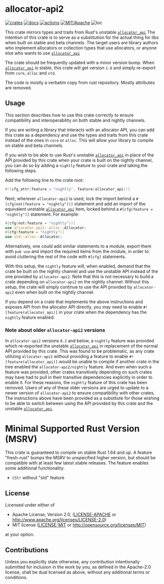 # allocator-api2

[![crates](https://img.shields.io/crates/v/allocator-api2.svg?style=for-the-badge&label=allocator-api2)](https://crates.io/crates/allocator-api2)
[![docs](https://img.shields.io/badge/docs.rs-allocator--api2-66c2a5?style=for-the-badge&labelColor=555555&logoColor=white)](https://docs.rs/allocator-api2)
[![actions](https://img.shields.io/github/actions/workflow/status/zakarumych/allocator-api2/badge.yml?branch=main&style=for-the-badge)](https://github.com/zakarumych/allocator-api2/actions/workflows/badge.yml)
[![MIT/Apache](https://img.shields.io/badge/license-MIT%2FApache-blue.svg?style=for-the-badge)](COPYING)
![loc](https://img.shields.io/tokei/lines/github/zakarumych/allocator-api2?style=for-the-badge)

This crate mirrors types and traits from Rust's unstable [`allocator_api`]
The intention of this crate is to serve as a substitution for the actual thing
for libs when built on stable and beta channels.
The target users are library authors who implement allocators or collection types
that use allocators, or anyone else who wants to use [`allocator_api`]

The crate should be frequently updated with a minor version bump.
When [`allocator_api`] is stable, this crate will get version `1.0` and simply
re-export from `core`, `alloc` and `std`.

The code is mostly a verbatim copy from rust repository.
Mostly attributes are removed.

## Usage

This section describes how to use this crate correctly to ensure
compatibility and interoperability on both stable and nightly channels.

If you are writing a library that interacts with an allocator API, you can
add this crate as a dependency and use the types and traits from this
crate instead of the ones in `core` or `alloc`.
This will allow your library to compile on stable and beta channels.

If you wish to be able to use Rust's unstable [`allocator_api`] in place of the
API provided by this crate when your crate is built on the nightly channel,
you can do so by adding a `nightly` feature to your crate and taking the
following steps.

Add the following line to the crate root:

```rust
#![cfg_attr(feature = "nightly", feature(allocator_api))]
```

Next, wherever `allocator-api2` is used, lock the import behind a
`#[cfg(not(feature = "nightly"))]` statement and add an import of the equivalent
unstable [`allocator_api`] item, locked behind a `#[cfg(feature = "nightly")]`
statement. For example:

```rust
#[cfg(not(feature = "nightly"))]
use allocator_api2::alloc::Allocator;
#[cfg(feature = "nightly")]
use std::alloc::Allocator;
```

Alternatively, one could add similar statements to a module, export them with
`pub use` and import the required items from the module, in order to avoid
cluttering the rest of the code with `#[cfg]` statements.

With this setup, the `nightly` feature will, when enabled, demand that the crate
be built on the nightly channel and use the unstable API instead of the one
provided by `allocator-api2`. Note that this is not necessary to build a crate
depending on `allocator-api2` on the nightly channel: Without this setup, the
crate will simply continue to use the API provided by `allocator-api2` even when
built on the nightly channel.

If you depend on a crate that implements the above instructions and exposes
API from the allocator API directly, you may need to enable
`#![feature(allocator_api)]` in your crate when the dependency has the `nightly`
feature enabled.

### Note about older `allocator-api2` versions

In `allocator-api2` versions `0.2` and below, a `nightly` feature was provided
which re-exported the unstable [`allocator_api`] in replacement of the normal
API provided by this crate. This was found to be problematic, as any crate
utilizing `allocator-api2` without providing a feature to enable
`#![feature(allocator_api)]` would be unable to compile if another crate in the
tree enabled the `allocator-api2/nightly` feature. And even when such a feature
was provided, other crates transitively depending on such crates may have had to
pull in their transitive dependencies explicitly in order to enable it. For
these reasons, the `nightly` feature of this crate has been removed. Users of
any of these older versions are urged to update to a newer version of
`allocator-api2` to ensure compatibility with other crates. The instructions
above have been provided as a substitute for those wishing to be able to switch
between using the API provided by this crate and the unstable [`allocator_api`].

# Minimal Supported Rust Version (MSRV)

This crate is guaranteed to compile on stable Rust 1.64 and up.
A feature "fresh-rust" bumps the MSRV to unspecified higher version, but should be compatible with
at least few latest stable releases. The feature enables some additional functionality:

* `CStr` without "std" feature

## License

Licensed under either of

* Apache License, Version 2.0, ([LICENSE-APACHE](LICENSE-APACHE) or http://www.apache.org/licenses/LICENSE-2.0)
* MIT license ([LICENSE-MIT](LICENSE-MIT) or http://opensource.org/licenses/MIT)

at your option.

## Contributions

Unless you explicitly state otherwise, any contribution intentionally submitted for inclusion in the work by you, as defined in the Apache-2.0 license, shall be dual licensed as above, without any additional terms or conditions.


[`allocator_api`]: https://doc.rust-lang.org/unstable-book/library-features/allocator-api.html
